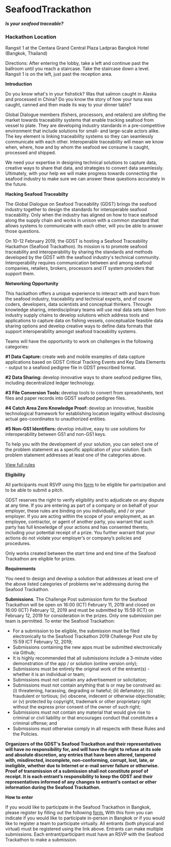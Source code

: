 # SeafoodTrackathon
  <p><strong><em>Is your seafood traceable?</em></strong></p>
  
### Hackathon Location

<p>Rangsit 1 at the Centara Grand Central Plaza Ladprao Bangkok Hotel (Bangkok, Thailand)</p>
<p>Directions: After entering the lobby, take a left and continue past the ballroom until you reach a staircase. Take the staircase down a level. Rangsit 1 is on the left, just past the reception area.</p>

<p><strong>Introduction</strong></p>
<p>Do you know what's in your fishstick? Was that salmon caught in Alaska and processed in China? Do you know the story of how your tuna was caught, canned and then made its way to your dinner table?</p>
<p>Global Dialogue members (fishers, processors, and retailers) are shifting the market towards traceability systems that enable tracking seafood from vessel to plate. They are developing industry standards in a pre-competitive environment that include solutions for small- and large-scale actors alike. The key element is linking traceability systems so they can seamlessly communicate with each other. Interoperable traceability will mean we know when, where, how and by whom the seafood we consume is caught, processed and shipped.</p>
<p>We need your expertise in designing technical solutions to capture data, creative ways to share that data, and strategies to convert data seamlessly. Ultimately, with your help we will make progress towards connecting the seafood industry to make sure we can answer these questions accurately in the future.</p>
<p><strong>Hacking Seafood Traceabilty</strong></p>
<p>The Global Dialogue on Seafood Traceability (GDST) brings the seafood industry together to design the standards for interoperable seafood traceability. Only when the industry has aligned on how to trace seafood along the supply chain and works in unison with a common standard that allows systems to communicate with each other, will you be able to answer those questions.</p>
<p>On 10-12 February 2019, the GDST is hosting a Seafood Traceability Hackathon (Seafood Trackathon). Its mission is to promote seafood traceability and interoperability by sharing the standards and methods developed by the GDST with the seafood industry's technical community. Interoperability requires communication between and among seafood companies, retailers, brokers, processors and IT system providers that support them.</p>
<p><strong>Networking Opportunity</strong></p>
<p>This hackathon offers a unique experience to interact with and learn from the seafood industry, traceability and technical experts, and of course coders, developers, data scientists and conceptual thinkers. Through knowledge sharing, interdisciplinary teams will use real data sets taken from industry supply chains to develop solutions which address tools and applications to capture data on fishing vessels, conceptualize feasible data sharing options and develop creative ways to define data formats that support interoperability amongst seafood traceability systems.</p>
<p>Teams will have the opportunity to work on challenges in the following categories:</p>
<p><strong>#1 Data Capture: </strong>create web and mobile examples of data capture applications based on GDST Critical Tracking Events and Key Data Elements - output to a seafood pedigree file in GDST prescribed format. </p>
<p><strong>#2 Data Sharing: </strong>develop innovative ways to share seafood pedigree files, including decentralized ledger technology. </p>
<p><strong>#3 File Conversion Tools: </strong>develop tools to convert from spreadsheets, text files and paper records into GDST seafood pedigree files. </p>
<p><strong>#4 Catch Area Zero Knowledge Proof: </strong>develop an innovative, feasible technological framework for establishing location legality without disclosing actual geo-coordinates to unauthorized entities. </p>
<p><strong>#5 Non-GS1 Identifiers: </strong>develop intuitive, easy to use solutions for interoperability between GS1 and non-GS1 keys.</p>
<p>To help you with the development of your solution, you can select one of the problem statement as a specific application of your solution. Each problem statement addresses at least one of the categories above.</p>
  <p><a href="/rules">View full rules</a></p>


<p><strong>Eligibility</strong></p>



<p>All participants must RSVP using this <a href="https://goo.gl/forms/XoGBHHvMGKenm3eH2">form</a> to be eligible for participation and to be able to submit a pitch.</p>
<p>GDST reserves the right to verify eligibility and to adjudicate on any dispute at any time. If you are entering as part of a company or on behalf of your employer, these rules are binding on you individually, and / or your employer. If you are acting within the scope of your employment, as an employee, contractor, or agent of another party, you warrant that such party has full knowledge of your actions and has consented thereto, including your potential receipt of a prize. You further warrant that your actions do not violate your employer’s or company’s policies and procedures.</p>
<p>Only works created between the start time and end time of the Seafood Trackathon are eligible for prizes.</p>



<p><strong>Requirements</strong></p>

<div>
<p>You need to design and develop a solution that addresses at least one of the above listed categories of problems we're addressing during the Seafood Trackathon. </p>
<p><strong>Submissions</strong>. The Challenge Post submission form for the Seafood Trackathon will be open on 16:00 (ICT) February 11, 2019 and closed on 16:00 (ICT) February 12, 2019 and must be submitted by 15:59 (ICT) on February 12, 2019 for consideration in the prizes. Only one submission per team is permitted. To enter the Seafood Trackathon:</p>
<ul>
<li>For a submission to be eligible, the submission must be filed electronically to the Seafood Trackathon 2019 Challenge Post site by 15:59 ICT February 12, 2019;</li>
<li>Submissions containing the new apps must be submitted electronically via Github;</li>
<li>It is highly recommended that all submissions include a 3-minute video demonstration of the app / or solution (online version only);</li>
<li>Submissions must be entirely the original work of the entrant(s) - whether it is an individual or team;</li>
<li>Submissions must not contain any advertisement or solicitation;</li>
<li>Submissions must not contain anything that is or may be construed as: (i) threatening, harassing, degrading or hateful; (ii) defamatory; (iii) fraudulent or tortious; (iv) obscene, indecent or otherwise objectionable; or (v) protected by copyright, trademark or other proprietary right without the express prior consent of the owner of such right;</li>
<li>Submissions must not contain any material that would give rise to criminal or civil liability or that encourages conduct that constitutes a criminal offense; and</li>
<li>Submissions must otherwise comply in all respects with these Rules and the Policies.</li>
</ul>
<p><strong>Organizers of the GDST's Seafood Trackathon and their representatives will have no responsibility for, and will have the right to refuse at its sole and absolute discretion, any entries that have been altered, tampered with, misdirected, incomplete, non-conforming, corrupt, lost, late, or ineligible, whether due to Internet or e-mail server failure or otherwise. Proof of transmission of a submission shall not constitute proof of receipt. It is each entrant’s responsibility to keep the GDST and their representatives informed of any changes to entrant’s contact or other information during the Seafood Trackathon.</strong></p>
      </div>



<p><strong>How to enter</strong></p>
<p>If you would like to participate in the Seafood Trackathon in Bangkok, please register by filling out the following <a href="https://goo.gl/forms/XoGBHHvMGKenm3eH2">form.</a> With this form you can indicate if you would like to participate in-person in Bangkok or if you would like to register a team to participate virtually. All entrants (both physical and virtual) must be registered using the link above. Entrants can make multiple submissions. Each entrant/participant must have an RSVP with the Seafood Trackathon to make a submission.</p>
